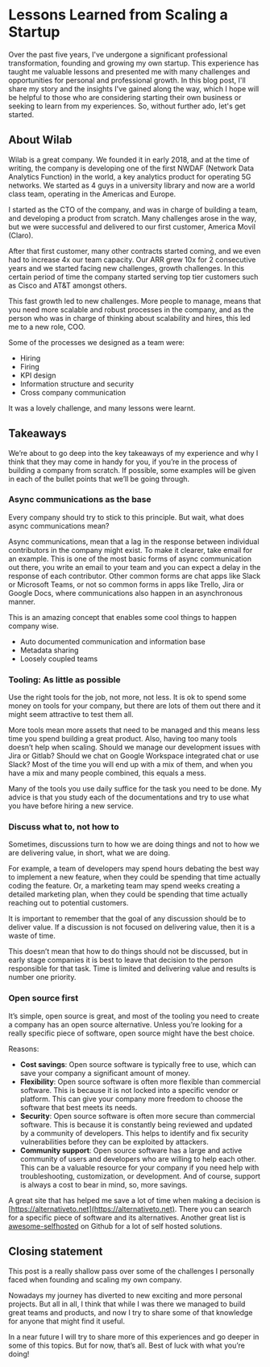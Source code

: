 [//]: # (---)
[//]: # (title: "Lessons Learned From Scaling a Startup")
[//]: # (date: 2023-04-27T17:53:10-03:00)
[//]: # (tags:)
[//]: # (  - career)
[//]: # (  - startups)
[//]: # (categories:)
[//]: # (  - general)
[//]: # (draft: false)
[//]: # (summary: A post condensing my professional journey of the last 5 years.)
[//]: # (---)

# Lessons Learned from Scaling a Startup

Over the past five years, I've undergone a significant professional transformation, founding and growing my own startup. This experience has taught me valuable lessons and presented me with many challenges and opportunities for personal and professional growth. In this blog post, I'll share my story and the insights I've gained along the way, which I hope will be helpful to those who are considering starting their own business or seeking to learn from my experiences. So, without further ado, let's get started.

## About Wilab

Wilab is a great company. We founded it in early 2018, and at the time of writing, the company is developing one of the first NWDAF (Network Data Analytics Function) in the world, a key analytics product for operating 5G networks. We started as 4 guys in a university library and now are a world class team, operating in the Americas and Europe.

I started as the CTO of the company, and was in charge of building a team, and developing a product from scratch. Many challenges arose in the way, but we were successful and delivered to our first customer, America Movil (Claro).

After that first customer, many other contracts started coming, and we even had to increase 4x our team capacity. Our ARR grew 10x for 2 consecutive years and we started facing new challenges, growth challenges. In this certain period of time the company started serving top tier customers such as Cisco and AT&T amongst others.

This fast growth led to new challenges. More people to manage, means that you need more scalable and robust processes in the company, and as the person who was in charge of thinking about scalability and hires, this led me to a new role, COO.

Some of the processes we designed as a team were:

* Hiring
* Firing
* KPI design
* Information structure and security
* Cross company communication

It was a lovely challenge, and many lessons were learnt.

## Takeaways

We’re about to go deep into the key takeaways of my experience and why I think that they may come in handy for you, if you’re in the process of building a company from scratch. If possible, some examples will be given in each of the bullet points that we’ll be going through.

### Async communications as the base

Every company should try to stick to this principle. But wait, what does async communications mean?

Async communications, mean that a lag in the response between individual contributors in the company might exist. To make it clearer, take email for an example. This is one of the most basic forms of async communication out there, you write an email to your team and you can expect a delay in the response of each contributor. Other common forms are chat apps like Slack or Microsoft Teams, or not so common forms in apps like Trello, Jira or Google Docs, where communications also happen in an asynchronous manner.

This is an amazing concept that enables some cool things to happen company wise.

* Auto documented communication and information base
* Metadata sharing
* Loosely coupled teams

### Tooling: As little as possible

Use the right tools for the job, not more, not less. It is ok to spend some money on tools for your company, but there are lots of them out there and it might seem attractive to test them all.

More tools mean more assets that need to be managed and this means less time you spend building a great product. Also, having too many tools doesn’t help when scaling. Should we manage our development issues with Jira or Gitlab? Should we chat on Google Workspace integrated chat or use Slack? Most of the time you will end up with a mix of them, and when you have a mix and many people combined, this equals a mess.

Many of the tools you use daily suffice for the task you need to be done. My advice is that you study each of the documentations and try to use what you have before hiring a new service.

### Discuss what to, not how to

Sometimes, discussions turn to how we are doing things and not to how we are delivering value, in short, what we are doing.

For example, a team of developers may spend hours debating the best way to implement a new feature, when they could be spending that time actually coding the feature. Or, a marketing team may spend weeks creating a detailed marketing plan, when they could be spending that time actually reaching out to potential customers.

It is important to remember that the goal of any discussion should be to deliver value. If a discussion is not focused on delivering value, then it is a waste of time.

This doesn’t mean that how to do things should not be discussed, but in early stage companies it is best to leave that decision to the person responsible for that task. Time is limited and delivering value and results is number one priority.

### Open source first

It’s simple, open source is great, and most of the tooling you need to create a company has an open source alternative. Unless you’re looking for a really specific piece of software, open source might have the best choice.

Reasons:

* **Cost savings**: Open source software is typically free to use, which can save your company a significant amount of money.
* **Flexibility**: Open source software is often more flexible than commercial software. This is because it is not locked into a specific vendor or platform. This can give your company more freedom to choose the software that best meets its needs.
* **Security**: Open source software is often more secure than commercial software. This is because it is constantly being reviewed and updated by a community of developers. This helps to identify and fix security vulnerabilities before they can be exploited by attackers.
* **Community support**: Open source software has a large and active community of users and developers who are willing to help each other. This can be a valuable resource for your company if you need help with troubleshooting, customization, or development. And of course, support is always a cost to bear in mind, so, more savings.

A great site that has helped me save a lot of time when making a decision is [https://alternativeto.net](https://alternativeto.net). There you can search for a specific piece of software and its alternatives. Another great list is [awesome-selfhosted](https://github.com/awesome-selfhosted/awesome-selfhosted) on Github for a lot of self hosted solutions.

## Closing statement

This post is a really shallow pass over some of the challenges I personally faced when founding and scaling my own company.

Nowadays my journey has diverted to new exciting and more personal projects. But all in all, I think that while I was there we managed to build great teams and products, and now I try to share some of that knowledge for anyone that might find it useful.

In a near future I will try to share more of this experiences and go deeper in some of this topics. But for now, that’s all. Best of luck with what you’re doing!